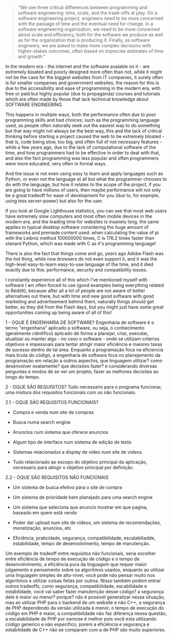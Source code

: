 > "We see three critical differences between programming and software engineering: time, scale, and the trade-offs at play.   On a software engineering project, engineers need to be more concerned with the passage of time and the eventual need for change. In a software engineering organization, we need to be more concerned about scale and efficiency, both for the software we produce as well as for the organization that is producing it. Finally, as software engineers, we are asked to make more complex decisions with higher-stakes outcomes, often based on imprecise estimates of time and growth."

  In the modern era - the internet and the software avaiable on it - are extremely bloated and poorly designed more often than not, while it might not be the case for the biggest websites from IT companies, it surely often is for smaller companies and government websites, the reason for this is due to the accessibility and ease of programming in the modern era, with free or paid but highly popular (due to propaganda) courses and tutorials which are often made by those that lack technical knowledge about SOFTWARE ENGINEERING.
  
  This happens in multiple ways, both the performance often due to poor programming skills and bad choices; such as the programming language used, as people often naturally seek out the easiest way to do something but that way might not always be the best way, this and the lack of critical thinking before starting a project caused the web to be extremely bloated - that is, code being slow, too big, and often full of not necessary features - while a few years ago, due to the lack of computational software of the time, and how programmers had to be effective in order to deal with that, and also the fact programming was less popular and often programmers were more educated, very often in formal ways.
  
  And the issue is not even using easy to learn and apply languages such as Python, or even not the language at all but what the programmer chooses to do with the language, but how it relates to the scope of the project, if you are going to have millions of users, then maybe performance will not only be a great tradeoff for ease of development for you (due to, for example, using less server-power) but also for the user.

  If you look at Google Lighthouse statistics, you can see that most web users have extremely slow computers and most often mobile devices in the modern era, and the loading time for websites is insanely long, the same applies to typical desktop software considering the huge amount of frameworks and premade content used: when calculating the value of pi with the Leibniz method 100000000 times, C is 176.2 times faster than stanard Python, which was made with C as it's programming language!
  
  There is also the fact that things come and go, years ago Adobe Flash was the hot thing, while now browsers do not even support it, and it was the high-level easy-to-learn easy-to-use language of the time, and it died exactly due to this: performance, security and compatibility issues. 
  
  I constantly experience all of this which I've mentioned myself with software I am often forced to use (good examples being everything related to Reddit), because after all a lot of people are not aware of better alternatives out there, but with time and new good software with good marketing and advertisement behind them, naturally things should get better, as they did from the Flash days, but you might just have some great opportunities coming up being aware of all of this!
  
  
  
  
  
  
  
1 - OQUE É ENGENHARIA DE SOFTWARE?
  Engenharia de software é o termo "engenharia" aplicado a software, ou seja, o conhecimento (geralmente ciêntifico) aplicado de forma a planejar, criar, executar, atualizar ou manter algo - no caso o software - onde se utilizam criterios objetivos e impessoais para tentar atingir maior eficiência e maiores taxas de sucesso dentro de tal area.
  Enquanto a programação foca na eficiencia mais bruta do código, a engenharia de software foca no planejamento da programação em relação a outros aspectos, que linguagem utilizar?  como desenvolver exatamente? que decisões fazer? e considerando diversas perguntas e modos de se ver um projeto, fazer as melhores decisões ao longo do tempo.

2 - OQUE SÃO REQUISITOS?
  Tudo necessario para o programa funcionar, uma mistura dos requisitos funcionais com os não funcionais.
  
2.1 - OQUE SÃO REQUISITOS FUNCIONAIS?
  - Compra e venda num site de compras
  - Busca numa search engine
  - Anuncios num sistema que oferece anuncios
  - Algum tipo de interface num sistema de edição de texto
  - Sistemas relacionados a display de vídeo num site de videos.

  - Tudo relacionado ao escopo do objetivo principal da aplicação, necessario para atingir o objetivo principal por definição.
  
2.2 - OQUE SÃO REQUISITOS NÃO FUNCIONAIS
  - Um sistema de busca efetivo para o site de compra
  - Um sistema de prioridade bem planejado para uma search engine
  - Um sistema que seleciona que anuncio mostrar em que pagina, baseado em quem está vendo
  - Poder dar upload num site de vídeos, um sistema de recomendações, monetização, anuncios, etc

  - Eficiência, praticidade, segurança, compatibilidade, escalabiliadde, estabilidade, tempo de desenvolvimento, tempo de manutenção.

  Um exemplo de tradeoff entre requisitos não funcionais, seria escolher entre eficiência de tempo de execução de código e o tempo de desenvolvimento, a eficiência pura da linguagem que requer maior julgamento e pensamento sobre os algoritmos usados, enquanto ao utilizar uma linguagem simples de alto-nivel, você pode não pensar muito nos algoritmos e utilizar coisas feitas por outros.
  Nisso também podem entrar outros tradeoffs, como segurança, compatibilidade, escabilidade e estabilidade, você vai saber fazer manutenção desse código? a segurança dele é maior ou menor? porque? não é possivel generalizar nessa situação, mas ao utilizar PHP para o backend de um website e não C++, a segurança de PHP dependendo da versão utilizada é menor, o tempo de execução do código em PHP é maior, a compatibilidade não faz diferença nessa questão, a escalabilidade de PHP por osmose é melhor pois você esta utilizando código generico e não especifico, porem a eficiência e segurança e estabilidade de C++ não se comparam com a de PHP são muito superiores.

